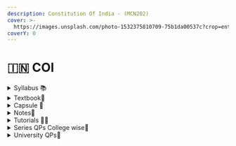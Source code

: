 ```yaml
---
description: Constitution Of India - (MCN202)
cover: >-
  https://images.unsplash.com/photo-1532375810709-75b1da00537c?crop=entropy&cs=srgb&fm=jpg&ixid=M3wxOTcwMjR8MHwxfHNlYXJjaHwyfHxjb25zdGl0dXRpb24lMjBvZiUyMGluZGlhfGVufDB8fHx8MTcwNjQzOTYwMHww&ixlib=rb-4.0.3&q=85
coverY: 0
---
```


# 🇮🇳 COI

<details>

<summary>Syllabus 📚</summary>

[MCN202](https://drive.google.com/file/d/1dEzmJJn5Iur3ODIZf3davhiq-ULViWOU/view?usp=drive_link) 👈

</details>

<details>

<summary>Textbook📖</summary>

[COI Textbook](https://drive.google.com/drive/folders/1V-PxIuAtiSu9g2cX4QHrA-W7WDkuazoB?usp=drive_link) 👈

</details>

<details>

<summary>Capsule 💊</summary>

[COI Short Notes](https://drive.google.com/drive/folders/1xrOqzbAE4YljsNVGDrI4MANCH6LgsEsE?usp=drive_link) 👈

</details>

<details>

<summary>Notes📒</summary>

[COI Notes](https://drive.google.com/drive/folders/1APQNlqv-YpKxDapmq4cySnhnKf6ywsze?usp=drive_link) 👈

</details>

<details>

<summary>Tutorials 🧑‍🏫</summary>

[KTU S4 CONSTITUTION OF INDIA | KTU S4 CONSTITUTION OF INDIA TOPICS | CONSTITUTION OF INDIA KTU S4 - BIG Q](https://youtu.be/kmjR7MvKBys?si=MeA_8gLQweOrWKnp) 👈

[Constitution of India - Edutrikz by Hingston](https://youtube.com/playlist?list=PLIex9xdAUpog7oxh5DRTH5MXHLFMxdqfK\&si=Qrn7ZNHoS-JJH7cM) 👈

[CONSTITUTION OF INDIA - deebuus](https://youtube.com/playlist?list=PLE57eeihTcea-xzaTJ14nsPwymxvC2hU8\&si=jBu0_KZCCUPZSu4w) 👈

</details>

<details>

<summary>Series QPs College wise📃</summary>

[COI Series QPs](https://drive.google.com/drive/folders/1jK6GwTTWTLoqCPyrgVS4X-Fre4MGyYSM?usp=drive_link) 👈

</details>

<details>

<summary>University QPs📄</summary>

[COI Previous Year QPs ](https://drive.google.com/drive/folders/1BB_8LH1jIsPZpcB5DAZJecVrCC2I5ayI?usp=drive_link)👈

</details>

